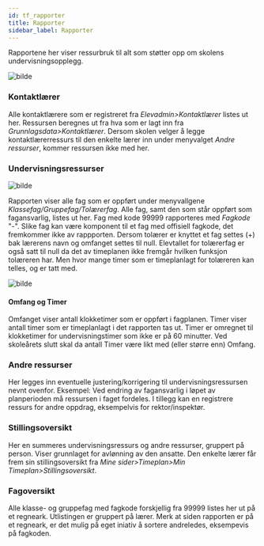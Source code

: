 ```yaml
---
id: tf_rapporter
title: Rapporter
sidebar_label: Rapporter
---
```

Rapportene her viser ressurbruk til alt som støtter opp om skolens undervisningsopplegg. 

![bilde](https://user-images.githubusercontent.com/80097133/195299852-22dfc189-722e-47ce-bb9d-49abaf0cbdc3.png)

### Kontaktlærer
Alle kontaktlærere som er registreret fra _Elevadmin>Kontaktlærer_ listes ut her. Ressursen beregnes ut fra hva som er lagt inn fra _Grunnlagsdata>Kontaktlærer_. Dersom  skolen velger å legge kontaktlærerressurs til den enkelte lærer inn under menyvalget _Andre ressurser_, kommer ressursen ikke med her.

### Undervisningsressurser

![bilde](https://user-images.githubusercontent.com/80097133/198007928-a1bd6d11-17e8-4122-bc80-170192263de5.png)

Rapporten viser alle fag som er oppført under menyvallgene _Klassefag/Gruppefag/Tolærerfag_.
Alle fag, samt den som står oppført som fagansvarlig, listes ut her. 
Fag med kode 99999 rapporteres med _Fagkode_ "-". Slike fag kan være komponent til et fag med offisiell fagkode, det fremkommer ikke av rappporten. Dersom tolærer er knyttet et fag settes (+) bak lærerens navn og omfanget settes til null. Elevtallet for tolærerfag er også satt til null da det av timeplanen ikke fremgår hvilken funksjon tolæreren har. Men hvor mange timer som er timeplanlagt for tolæreren kan telles, og er tatt med.

![bilde](https://user-images.githubusercontent.com/80097133/202400390-a8dfc784-3b9f-4e69-b440-5c3c32392f5a.png)

#### Omfang og Timer
Omfanget viser antall klokketimer som er oppført i fagplanen. Timer viser antall timer som er timeplanlagt i det rapporten tas ut. Timer er omregnet til klokketimer for undervisningstimer som ikke er på 60 minutter. Ved skoleårets slutt skal da antall Timer være likt med (eller større enn) Omfang.

### Andre ressurser
Her legges inn eventuelle justering/korrigering til undervisningsressursen nevnt ovenfor. Eksempel: Ved endring av fagansvarlig i løpet av planperioden må ressursen i faget fordeles. I tillegg kan en registrere ressurs for andre oppdrag, eksempelvis for rektor/inspektør. 

### Stillingsoversikt
Her en summeres undervisningsressurs og andre ressurser, gruppert på person. Viser grunnlaget for avlønning av den ansatte. Den enkelte lærer får frem sin stillingsoversikt fra _Mine sider>Timeplan>Min Timeplan>Stillingsoversikt_.

### Fagoversikt
Alle klasse- og gruppefag med fagkode forskjellig fra 99999 listes her ut på et regneark. Utlistingen er gruppert på lærer. Merk at siden rapporten er på et regneark, er det mulig på eget iniativ å sortere andreledes, eksempevis på fagkoden.

